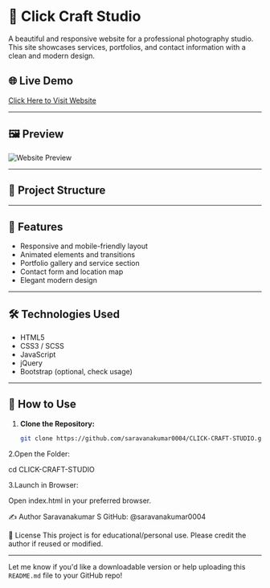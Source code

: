 # 📸 Click Craft Studio

A beautiful and responsive website for a professional photography studio. This site showcases services, portfolios, and contact information with a clean and modern design.

## 🌐 Live Demo

[Click Here to Visit Website](https://saravanakumar0004.github.io/CLICK-CRAFT-STUDIO/)

---

## 🖼️ Preview

![Website Preview](https://saravanakumar0004.github.io/CLICK-CRAFT-STUDIO/assets/images/banner.jpg)

---

## 📁 Project Structure


---

## 🚀 Features

- Responsive and mobile-friendly layout
- Animated elements and transitions
- Portfolio gallery and service section
- Contact form and location map
- Elegant modern design

---

## 🛠️ Technologies Used

- HTML5
- CSS3 / SCSS
- JavaScript
- jQuery
- Bootstrap (optional, check usage)

---

## 📌 How to Use

1. **Clone the Repository:**
   ```bash
   git clone https://github.com/saravanakumar0004/CLICK-CRAFT-STUDIO.git
   
2.Open the Folder:

cd CLICK-CRAFT-STUDIO

3.Launch in Browser:

Open index.html in your preferred browser.


✍️ Author
Saravanakumar S
GitHub: @saravanakumar0004

📃 License
This project is for educational/personal use. Please credit the author if reused or modified.


---

Let me know if you'd like a downloadable version or help uploading this `README.md` file to your GitHub repo!

